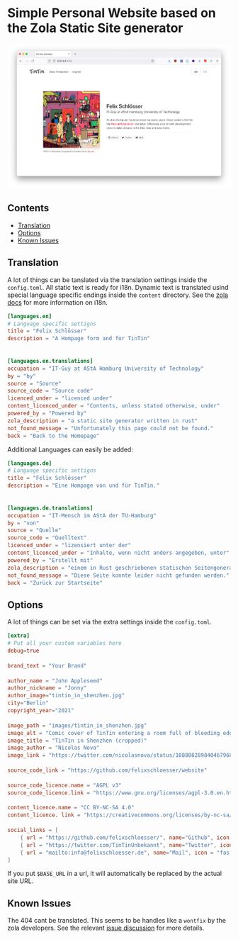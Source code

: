 # Simple Personal Website based on the Zola Static Site generator

![alt text](screenshot.png "Screenshoot")


## Contents

- [Translation](#translation)
- [Options](#options)
- [Known Issues](#known-issues)


## Translation

A lot of things can be tanslated via the translation settings inside the `config.toml`. All static text is ready for i18n. Dynamic text is translated usind special language specific endings inside the `content` directory. See the [zola docs](https://www.getzola.org/documentation/content/multilingual/) for more information on i18n.

```toml
[languages.en]
# Language specific settigns
title = "Felix Schlösser"
description = "A Hompage form and for TinTin"


[languages.en.translations]
occupation = "IT-Guy at AStA Hamburg University of Technology"
by = "by"
source = "Source"
source_code = "Source code"
licenced_under = "licenced under"
content_licenced_under = "Contents, unless stated otherwise, under"
powered_by = "Powered by"
zola_description = "a static site generator written in rust"
not_found_message = "Unfortunately this page could not be found."
back = "Back to the Homepage"
```

Additional Languages can easily be added:

```toml
[languages.de]
# Language specific settigns
title = "Felix Schlösser"
description = "Eine Hompage von und für TinTin."


[languages.de.translations]
occupation = "IT-Mensch im AStA der TU-Hamburg"
by = "von"
source = "Quelle"
source_code = "Quelltext"
licenced_under = "lizensiert unter der"
content_licenced_under = "Inhalte, wenn nicht anders angegeben, unter"
powered_by = "Erstellt mit"
zola_description = "einem in Rust geschriebenen statischen Seitengenerator"
not_found_message = "Diese Seite konnte leider nicht gefunden werden."
back = "Zurück zur Startseite"
```

## Options
A lot of things can be set via the extra settings inside the `config.toml`.

```toml
[extra]
# Put all your custom variables here
debug=true

brand_text = "Your Brand"

author_name = "John Appleseed"
author_nickname = "Jonny"
author_image="tintin_in_shenzhen.jpg"
city="Berlin"
copyright_year="2021"

image_path = "images/tintin_in_shenzhen.jpg"
image_alt = "Comic cover of TinTin entering a room full of bleeding edge technology with his friends."
image_title = "TinTin in Shenzhen (cropped)"
image_author = "Nicolas Nova"
image_link = "https://twitter.com/nicolasnova/status/1088082898404679680/photo/1"

source_code_link = "https://github.com/felixschloesser/website"

source_code_licence.name = "AGPL v3"
source_code_licence.link = "https://www.gnu.org/licenses/agpl-3.0.en.html"

content_licence.name = "CC BY-NC-SA 4.0"
content_licence. link = "https://creativecommons.org/licenses/by-nc-sa/4.0/"

social_links = [
    { url = "https://github.com/felixschloesser/", name="Github", icon = "fab fa-github"},
    { url = "https://twitter.com/TinTinUnbekannt", name="Twitter", icon = "fab fa-twitter"},
    { url = "mailto:info@felixschloesser.de", name="Mail", icon = "fas fa-envelope"}
]
```

If you put `$BASE_URL` in a url, it will automatically be replaced by the actual
site URL.


## Known Issues
The 404 cant be translated. This seems to be handles like a `wontfix` by the zola developers. See the relevant [issue discussion](https://github.com/getzola/zola/issues/821) for more details.
